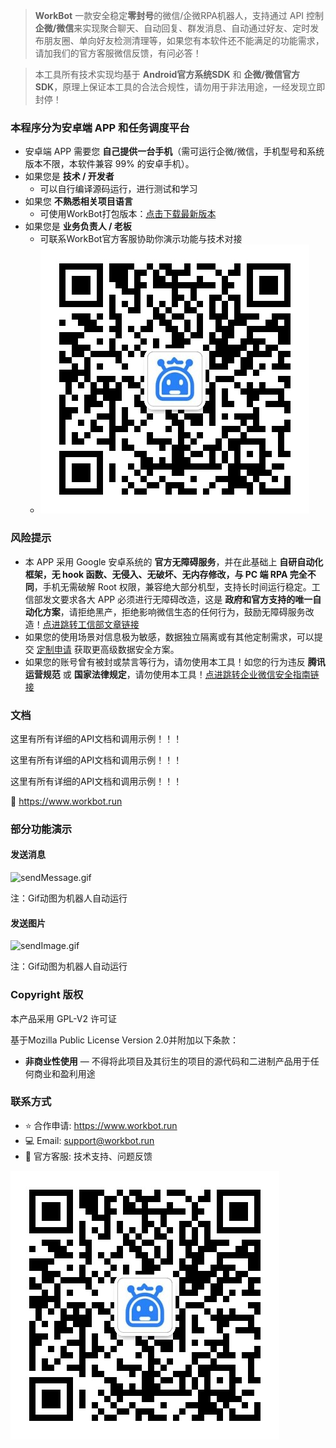 > **WorkBot** 一款安全稳定**零封号**的微信/企微RPA机器人，支持通过 API 控制**企微/微信**来实现聚合聊天、自动回复、群发消息、自动通过好友、定时发布朋友圈、单向好友检测清理等，如果您有本软件还不能满足的功能需求，请加我们的官方客服微信反馈，有问必答！

> 本工具所有技术实现均基于 **Android官方系统SDK** 和 **企微/微信官方SDK**，原理上保证本工具的合法合规性，请勿用于非法用途，一经发现立即封停！

### 本程序分为安卓端 APP 和任务调度平台

- 安卓端 APP 需要您 **自己提供一台手机**（需可运行企微/微信，手机型号和系统版本不限，本软件兼容 99% 的安卓手机）。
- 如果您是 **技术 / 开发者**
    - 可以自行编译源码运行，进行测试和学习 
- 如果您 **不熟悉相关项目语言** 
    - 可使用WorkBot打包版本：[点击下载最新版本](https://www.pgyer.com/XhAZ9Wbg) 
- 如果您是 **业务负责人 / 老板**
    - 可联系WorkBot官方客服协助你演示功能与技术对接
    - ![联系我们](./images/contact_us.png)

### 风险提示

- 本 APP 采用 Google 安卓系统的 **官方无障碍服务**，并在此基础上 **自研自动化框架，无 hook 函数、无侵入、无破坏、无内存修改，与 PC 端 RPA 完全不同**，手机无需破解 Root 权限，兼容绝大部分机型，支持长时间运行稳定。工信部发文要求各大 APP 必须进行无障碍改造，这是 **政府和官方支持的唯一自动化方案**，请拒绝黑产，拒绝影响微信生态的任何行为，鼓励无障碍服务改造！[点进跳转工信部文章链接](https://www.cnii.com.cn/zcjd/202012/t20201228_243049.html)
- 如果您的使用场景对信息极为敏感，数据独立隔离或有其他定制需求，可以提交 [定制申请](https://workbot.run) 获取更高级数据安全方案。
- 如果您的账号曾有被封或禁言等行为，请勿使用本工具！如您的行为违反 **腾讯运营规范** 或 **国家法律规定**，请勿使用本工具！[点进跳转企业微信安全指南链接](https://open.work.weixin.qq.com/help2/pc/cat?person_id=1&is_tencent=&doc_id=14664)

### 文档

这里有所有详细的API文档和调用示例！！！

这里有所有详细的API文档和调用示例！！！

这里有所有详细的API文档和调用示例！！！

📝 https://www.workbot.run

### 部分功能演示

#### 发送消息

<img src="./images/sendMessage.gif" alt="sendMessage.gif" width="360"  height="auto">

注：Gif动图为机器人自动运行

#### 发送图片

  <img src="./images/sendImage.gif" alt="sendImage.gif" width="360" height="auto">

注：Gif动图为机器人自动运行

### Copyright 版权

本产品采用 GPL-V2 许可证

基于Mozilla Public License Version 2.0并附加以下条款：
- **非商业性使用** — 不得将此项目及其衍生的项目的源代码和二进制产品用于任何商业和盈利用途

### 联系方式

- ⭐️ 合作申请: https://www.workbot.run
- 💻 Email: support@workbot.run
- 🤗 官方客服: 技术支持、问题反馈

![联系我们](./images/contact_us.png)
